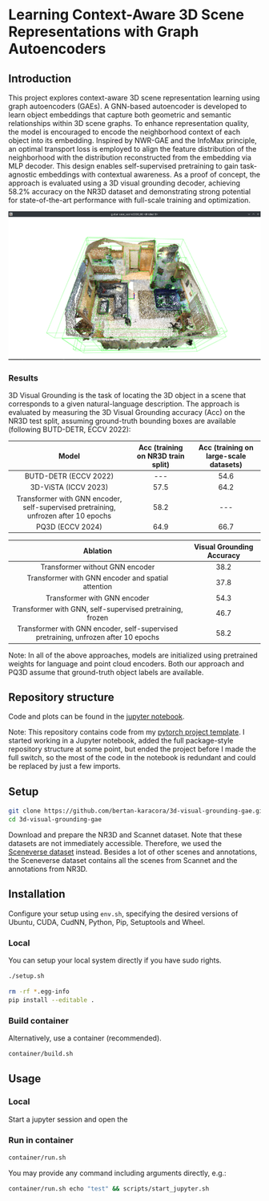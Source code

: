 # Learning Context-Aware 3D Scene Representations with Graph Autoencoders

## Introduction

This project explores context-aware 3D scene representation learning using graph autoencoders (GAEs). A GNN-based autoencoder is developed to learn object embeddings that capture both geometric and semantic relationships within 3D scene graphs. To enhance representation quality, the model is encouraged to encode the neighborhood context of each object into its embedding. Inspired by NWR-GAE and the InfoMax principle, an optimal transport loss is employed to align the feature distribution of the neighborhood with the distribution reconstructed from the embedding via MLP decoder. This design enables self-supervised pretraining to gain task-agnostic embeddings with contextual awareness. As a proof of concept, the approach is evaluated using a 3D visual grounding decoder, achieving 58.2% accuracy on the NR3D dataset and demonstrating strong potential for state-of-the-art performance with full-scale training and optimization.

![docs/images/visualization_boxes.png](docs/images/visualization_boxes.png)

### Results

3D Visual Grounding is the task of locating the 3D object in a scene that corresponds to a given natural-language description. The approach is evaluated by measuring the 3D Visual Grounding accuracy (Acc) on the NR3D test split, assuming ground-truth bounding boxes are available (following BUTD-DETR, ECCV 2022):

|                                        Model                                        | Acc (training on NR3D train split) | Acc (training on large-scale datasets) |
| :---------------------------------------------------------------------------------: | :--------------------------------: | :------------------------------------: |
|                                BUTD-DETR (ECCV 2022)                                |                ---                 |                  54.6                  |
|                                3D-ViSTA (ICCV 2023)                                 |                57.5                |                  64.2                  |
| Transformer with GNN encoder, self-supervised pretraining, unfrozen after 10 epochs |                58.2                |                  ---                   |
|                                  PQ3D (ECCV 2024)                                   |                64.9                |                  66.7                  |

|                                      Ablation                                       | Visual Grounding Accuracy |
| :---------------------------------------------------------------------------------: | :-----------------------: |
|                           Transformer without GNN encoder                           |           38.2            |
|                 Transformer with GNN encoder and spatial attention                  |           37.8            |
|                            Transformer with GNN encoder                             |           54.3            |
|              Transformer with GNN, self-supervised pretraining, frozen              |           46.7            |
| Transformer with GNN encoder, self-supervised pretraining, unfrozen after 10 epochs |           58.2            |

Note: In all of the above approaches, models are initialized using pretrained weights for language and point cloud encoders. Both our approach and PQ3D assume that ground-truth object labels are available.

## Repository structure

Code and plots can be found in the [jupyter notebook](notebooks/explore_visual_gounding.ipynb).

Note: This repository contains code from my [pytorch project template](https://github.com/bertan-karacora/pytorch-project-template). I started working in a Jupyter notebook, added the full package-style repository structure at some point, but ended the project before I made the full switch, so the most of the code in the notebook is redundant and could be replaced by just a few imports.

## Setup

```bash
git clone https://github.com/bertan-karacora/3d-visual-grounding-gae.git
cd 3d-visual-grounding-gae
```

Download and prepare the NR3D and Scannet dataset. Note that these datasets are not immediately accessible. Therefore, we used the [Sceneverse dataset](https://github.com/scene-verse/SceneVerse) instead. Besides a lot of other scenes and annotations, the Sceneverse dataset contains all the scenes from Scannet and the annotations from NR3D.

## Installation

Configure your setup using `env.sh`, specifying the desired versions of Ubuntu, CUDA, CudNN, Python, Pip, Setuptools and Wheel.

### Local

You can setup your local system directly if you have sudo rights.

```bash
./setup.sh
```

```bash
rm -rf *.egg-info
pip install --editable .
```

### Build container

Alternatively, use a container (recommended).

```bash
container/build.sh
```

## Usage

### Local

Start a jupyter session and open the 

### Run in container

```bash
container/run.sh
```

You may provide any command including arguments directly, e.g.:

```bash
container/run.sh echo "test" && scripts/start_jupyter.sh
```
